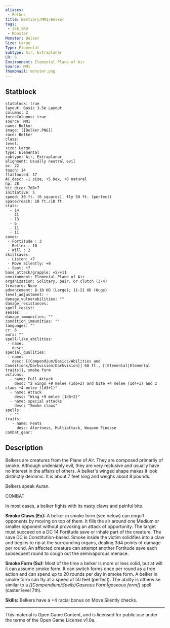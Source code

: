 ```yaml
---
aliases:
 - Belker
title: Bestiary/MM1/Belker
tags: 
 - 35E_SRD
 - Monster
Monster: Belker
Size: Large
Type: Elemental
Subtype: Air, Extraplanar
CR: 6
Environnent: Elemental Plane of Air
Source: MM1
Thumbnail: monster.png
---
```


## Statblock

```statblock
statblock: true
layout: Basic 3.5e Layout
columns: 2
forceColumns: true
source: MM1 
name: Belker
image: [[Belker.PNG]]
race: Belker
class: 
level: 
size: Large
type: Elemental
subtype: Air, Extraplanar
alignment: Usually neutral evil
ac: 22
touch: 14
flatfooted: 17
AC_desc: -1 size, +5 Dex, +8 natural
hp: 38
hit_dice: 7d8+7
initiative: 5
speed: 30 ft. (6 squares), fly 50 ft. (perfect)
space/reach: 10 ft./10 ft.
stats:
  - 14
  - 21
  - 13
  - 6
  - 11
  - 11
saves:
 - Fortitude : 3
 - Reflex : 10
 - Will : 2
skillsaves:
 - Listen: +7
 - Move Silently: +9
 - Spot: +7
base_attack/grapple: +5/+11
environment: Elemental Plane of Air
organization: Solitary, pair, or clutch (3-4)
treasure: None
advancement: 8-10 HD (Large); 11-21 HD (Huge)
level_adjustment: -
damage_vulnerabilities: ""
damage_resistances: 
spell_resist: 
senses: 
damage_immunities: ""
condition_immunities: ""
languages: ""
cr: 6
aura: ""
spell-like_abilities:
 - name: 
   desc: 
special_qualities:
 - name:
   desc: [[Compendium/Basics/Abilities and Conditions/Darkvision|Darkvision]] 60 ft., [[Elemental|Elemental traits]], smoke form
actions:
  - name: Full Attack
    desc: "2 wings +9 melee (1d6+2) and bite +4 melee (1d4+1) and 2 claws +4 melee (1d3+1)"
  - name: Attack
    desc: "Wing +9 melee (1d6+2)"
  - name: special attacks
    desc: "Smoke claws"
spells:
  - ""
traits:
   - name: Feats
     desc: Alertness, Multiattack, Weapon Finesse
combat_gear:  
```

## Description



Belkers are creatures from the Plane of Air. They are composed primarily of smoke. Although undeniably evil, they are very reclusive and usually have no interest in the affairs of others. A belker's winged shape makes it look distinctly demonic. It is about 7 feet long and weighs about 8 pounds.

Belkers speak Auran.

COMBAT

In most cases, a belker fights with its nasty claws and painful bite.


**Smoke Claws (Ex):** A belker in smoke form (see below) can engulf opponents by moving on top of them. It fills the air around one Medium or smaller opponent without provoking an attack of opportunity. The target must succeed on a DC 14 Fortitude save or inhale part of the creature. The save DC is Constitution-based. Smoke inside the victim solidifies into a claw and begins to rip at the surrounding organs, dealing 3d4 points of damage per round. An affected creature can attempt another Fortitude save each subsequent round to cough out the semivaporous menace.


**Smoke Form (Su):** Most of the time a belker is more or less solid, but at will it can assume smoke form. It can switch forms once per round as a free action and can spend up to 20 rounds per day in smoke form. A belker in smoke form can fly at a speed of 50 feet (perfect). The ability is otherwise similar to a *[[Compendium/Spells/Gaseous Form|gaseous form]]* spell (caster level 7th).


**Skills:** Belkers have a +4 racial bonus on Move Silently checks.

---

This material is Open Game Content, and is licensed for public use under the terms of the Open Game License v1.0a.
